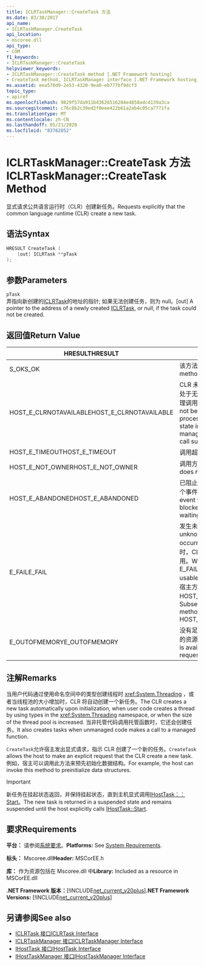 ```yaml
---
title: ICLRTaskManager::CreateTask 方法
ms.date: 03/30/2017
api_name:
- ICLRTaskManager.CreateTask
api_location:
- mscoree.dll
api_type:
- COM
f1_keywords:
- ICLRTaskManager::CreateTask
helpviewer_keywords:
- ICLRTaskManager::CreateTask method [.NET Framework hosting]
- CreateTask method, ICLRTaskManager interface [.NET Framework hosting]
ms.assetid: eea570d9-2e53-4320-9ea0-eb777bf9dcf3
topic_type:
- apiref
ms.openlocfilehash: 9829f57da911b43626516284e4858adc4139a3ca
ms.sourcegitcommit: c76c8b2c39ed2f0eee422b61a2ab4c05ca7771fa
ms.translationtype: MT
ms.contentlocale: zh-CN
ms.lasthandoff: 05/21/2020
ms.locfileid: "83762852"
---
```

# <a name="iclrtaskmanagercreatetask-method"></a><span data-ttu-id="ad0d7-102">ICLRTaskManager::CreateTask 方法</span><span class="sxs-lookup"><span data-stu-id="ad0d7-102">ICLRTaskManager::CreateTask Method</span></span>
<span data-ttu-id="ad0d7-103">显式请求公共语言运行时（CLR）创建新任务。</span><span class="sxs-lookup"><span data-stu-id="ad0d7-103">Requests explicitly that the common language runtime (CLR) create a new task.</span></span>  
  
## <a name="syntax"></a><span data-ttu-id="ad0d7-104">语法</span><span class="sxs-lookup"><span data-stu-id="ad0d7-104">Syntax</span></span>  
  
```cpp  
HRESULT CreateTask (  
    [out] ICLRTask **pTask  
);  
```  
  
## <a name="parameters"></a><span data-ttu-id="ad0d7-105">参数</span><span class="sxs-lookup"><span data-stu-id="ad0d7-105">Parameters</span></span>  
 `pTask`  
 <span data-ttu-id="ad0d7-106">弄指向新创建的[ICLRTask](iclrtask-interface.md)的地址的指针; 如果无法创建任务，则为 null。</span><span class="sxs-lookup"><span data-stu-id="ad0d7-106">[out] A pointer to the address of a newly created [ICLRTask](iclrtask-interface.md), or null, if the task could not be created.</span></span>  
  
## <a name="return-value"></a><span data-ttu-id="ad0d7-107">返回值</span><span class="sxs-lookup"><span data-stu-id="ad0d7-107">Return Value</span></span>  
  
|<span data-ttu-id="ad0d7-108">HRESULT</span><span class="sxs-lookup"><span data-stu-id="ad0d7-108">HRESULT</span></span>|<span data-ttu-id="ad0d7-109">说明</span><span class="sxs-lookup"><span data-stu-id="ad0d7-109">Description</span></span>|  
|-------------|-----------------|  
|<span data-ttu-id="ad0d7-110">S_OK</span><span class="sxs-lookup"><span data-stu-id="ad0d7-110">S_OK</span></span>|<span data-ttu-id="ad0d7-111">该方法已成功返回。</span><span class="sxs-lookup"><span data-stu-id="ad0d7-111">The method returned successfully.</span></span>|  
|<span data-ttu-id="ad0d7-112">HOST_E_CLRNOTAVAILABLE</span><span class="sxs-lookup"><span data-stu-id="ad0d7-112">HOST_E_CLRNOTAVAILABLE</span></span>|<span data-ttu-id="ad0d7-113">CLR 未加载到进程中，或 CLR 处于无法运行托管代码或成功处理调用的状态。</span><span class="sxs-lookup"><span data-stu-id="ad0d7-113">The CLR has not been loaded into a process, or the CLR is in a state in which it cannot run managed code or process the call successfully.</span></span>|  
|<span data-ttu-id="ad0d7-114">HOST_E_TIMEOUT</span><span class="sxs-lookup"><span data-stu-id="ad0d7-114">HOST_E_TIMEOUT</span></span>|<span data-ttu-id="ad0d7-115">调用超时。</span><span class="sxs-lookup"><span data-stu-id="ad0d7-115">The call timed out.</span></span>|  
|<span data-ttu-id="ad0d7-116">HOST_E_NOT_OWNER</span><span class="sxs-lookup"><span data-stu-id="ad0d7-116">HOST_E_NOT_OWNER</span></span>|<span data-ttu-id="ad0d7-117">调用方不拥有该锁。</span><span class="sxs-lookup"><span data-stu-id="ad0d7-117">The caller does not own the lock.</span></span>|  
|<span data-ttu-id="ad0d7-118">HOST_E_ABANDONED</span><span class="sxs-lookup"><span data-stu-id="ad0d7-118">HOST_E_ABANDONED</span></span>|<span data-ttu-id="ad0d7-119">已阻止的线程或纤程正在等待某个事件时，该事件被取消。</span><span class="sxs-lookup"><span data-stu-id="ad0d7-119">An event was canceled while a blocked thread or fiber was waiting on it.</span></span>|  
|<span data-ttu-id="ad0d7-120">E_FAIL</span><span class="sxs-lookup"><span data-stu-id="ad0d7-120">E_FAIL</span></span>|<span data-ttu-id="ad0d7-121">发生未知的灾难性故障。</span><span class="sxs-lookup"><span data-stu-id="ad0d7-121">An unknown catastrophic failure occurred.</span></span> <span data-ttu-id="ad0d7-122">当方法返回 E_FAIL 时，CLR 在该进程内将不再可用。</span><span class="sxs-lookup"><span data-stu-id="ad0d7-122">When a method returns E_FAIL, the CLR is no longer usable within the process.</span></span> <span data-ttu-id="ad0d7-123">对宿主方法的后续调用会返回 HOST_E_CLRNOTAVAILABLE。</span><span class="sxs-lookup"><span data-stu-id="ad0d7-123">Subsequent calls to hosting methods return HOST_E_CLRNOTAVAILABLE.</span></span>|  
|<span data-ttu-id="ad0d7-124">E_OUTOFMEMORY</span><span class="sxs-lookup"><span data-stu-id="ad0d7-124">E_OUTOFMEMORY</span></span>|<span data-ttu-id="ad0d7-125">没有足够的内存可用于分配请求的资源。</span><span class="sxs-lookup"><span data-stu-id="ad0d7-125">Not enough memory is available to allocate the requested resource.</span></span>|  
  
## <a name="remarks"></a><span data-ttu-id="ad0d7-126">注解</span><span class="sxs-lookup"><span data-stu-id="ad0d7-126">Remarks</span></span>  
 <span data-ttu-id="ad0d7-127">当用户代码通过使用命名空间中的类型创建线程时 <xref:System.Threading> ，或者当线程池的大小增加时，CLR 将自动创建一个新任务。</span><span class="sxs-lookup"><span data-stu-id="ad0d7-127">The CLR creates a new task automatically upon initialization, when user code creates a thread by using types in the <xref:System.Threading> namespace, or when the size of the thread pool is increased.</span></span> <span data-ttu-id="ad0d7-128">当非托管代码调用托管函数时，它还会创建任务。</span><span class="sxs-lookup"><span data-stu-id="ad0d7-128">It also creates tasks when unmanaged code makes a call to a managed function.</span></span>  
  
 <span data-ttu-id="ad0d7-129">`CreateTask`允许宿主发出显式请求，指示 CLR 创建了一个新的任务。</span><span class="sxs-lookup"><span data-stu-id="ad0d7-129">`CreateTask` allows the host to make an explicit request that the CLR create a new task.</span></span> <span data-ttu-id="ad0d7-130">例如，宿主可以调用此方法来预先初始化数据结构。</span><span class="sxs-lookup"><span data-stu-id="ad0d7-130">For example, the host can invoke this method to preinitialize data structures.</span></span>  
  
> [!IMPORTANT]
> <span data-ttu-id="ad0d7-131">新任务在挂起状态返回，并保持挂起状态，直到主机显式调用[IHostTask：： Start](ihosttask-start-method.md)。</span><span class="sxs-lookup"><span data-stu-id="ad0d7-131">The new task is returned in a suspended state and remains suspended until the host explicitly calls [IHostTask::Start](ihosttask-start-method.md).</span></span>  
  
## <a name="requirements"></a><span data-ttu-id="ad0d7-132">要求</span><span class="sxs-lookup"><span data-stu-id="ad0d7-132">Requirements</span></span>  
 <span data-ttu-id="ad0d7-133">**平台：** 请参阅[系统要求](../../get-started/system-requirements.md)。</span><span class="sxs-lookup"><span data-stu-id="ad0d7-133">**Platforms:** See [System Requirements](../../get-started/system-requirements.md).</span></span>  
  
 <span data-ttu-id="ad0d7-134">**标头：** Mscoree.dll</span><span class="sxs-lookup"><span data-stu-id="ad0d7-134">**Header:** MSCorEE.h</span></span>  
  
 <span data-ttu-id="ad0d7-135">**库：** 作为资源包括在 Mscoree.dll 中</span><span class="sxs-lookup"><span data-stu-id="ad0d7-135">**Library:** Included as a resource in MSCorEE.dll</span></span>  
  
 <span data-ttu-id="ad0d7-136">**.NET Framework 版本：**[!INCLUDE[net_current_v20plus](../../../../includes/net-current-v20plus-md.md)]</span><span class="sxs-lookup"><span data-stu-id="ad0d7-136">**.NET Framework Versions:** [!INCLUDE[net_current_v20plus](../../../../includes/net-current-v20plus-md.md)]</span></span>  
  
## <a name="see-also"></a><span data-ttu-id="ad0d7-137">另请参阅</span><span class="sxs-lookup"><span data-stu-id="ad0d7-137">See also</span></span>

- [<span data-ttu-id="ad0d7-138">ICLRTask 接口</span><span class="sxs-lookup"><span data-stu-id="ad0d7-138">ICLRTask Interface</span></span>](iclrtask-interface.md)
- [<span data-ttu-id="ad0d7-139">ICLRTaskManager 接口</span><span class="sxs-lookup"><span data-stu-id="ad0d7-139">ICLRTaskManager Interface</span></span>](iclrtaskmanager-interface.md)
- [<span data-ttu-id="ad0d7-140">IHostTask 接口</span><span class="sxs-lookup"><span data-stu-id="ad0d7-140">IHostTask Interface</span></span>](ihosttask-interface.md)
- [<span data-ttu-id="ad0d7-141">IHostTaskManager 接口</span><span class="sxs-lookup"><span data-stu-id="ad0d7-141">IHostTaskManager Interface</span></span>](ihosttaskmanager-interface.md)
